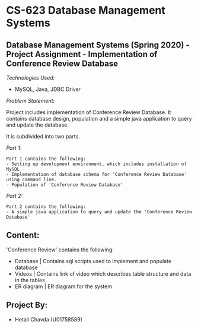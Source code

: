 # CS-623 Database Management Systems

Database Management Systems (Spring 2020) - Project Assignment - Implementation of Conference Review Database
-------------------------------------------------------------------------------------------------------------

*Technologies Used:* 
- MySQL, Java, JDBC Driver

*Problem Statement:*

Project includes implementation of Conference Review Database. It contains database design, population and a simple java application to query and update the database. 

It is subdivided into two parts.

  *Part 1:*

    Part 1 contains the following:
    - Setting up development environment, which includes installation of MySQL  
    - Implementation of database schema for 'Conference Review Database' using command line.
    - Population of 'Conference Review Database'

  *Part 2:*

    Part 2 contains the following:
    - A simple java application to query and update the 'Conference Review Database'


Content:
-------------------------------------------------------------------------------------------------------------
'Conference Review' contains the following:
- Database          | Contains sql scripts used to implement and populate database
- Videos            | Contains link of video which describes table structure and data in the tables
- ER diagram        | ER diagram for the system

Project By:
-------------------------------------------------------------------------------------------------------------
- Hetali Chavda (U01758589)




